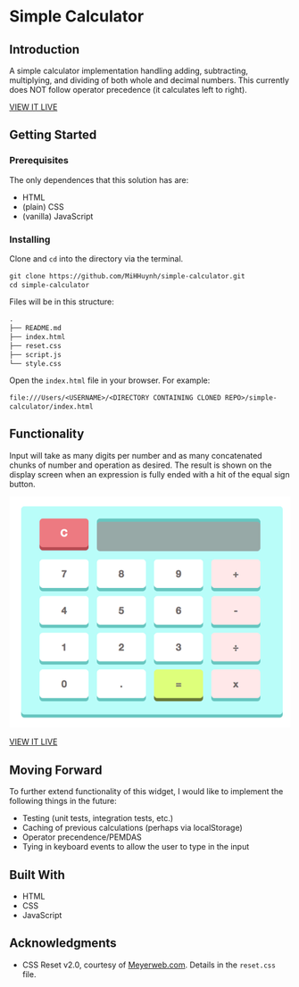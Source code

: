 # Simple Calculator

## Introduction

A simple calculator implementation handling adding, subtracting, multiplying, and dividing of both whole and decimal numbers. This currently does NOT follow operator precedence (it calculates left to right).

[VIEW IT LIVE](https://mihhuynh.github.io/simple-calculator/)

## Getting Started

### Prerequisites

The only dependences that this solution has are:

* HTML
* (plain) CSS
* (vanilla) JavaScript

### Installing

Clone and `cd` into the directory via the terminal.

```
git clone https://github.com/MiHHuynh/simple-calculator.git
cd simple-calculator
```

Files will be in this structure:

```
.
├── README.md
├── index.html
├── reset.css
├── script.js
└── style.css
```

Open the `index.html` file in your browser. For example:

```
file:///Users/<USERNAME>/<DIRECTORY CONTAINING CLONED REPO>/simple-calculator/index.html
```

## Functionality

Input will take as many digits per number and as many concatenated chunks of number and operation as desired. The result is shown on the display screen when an expression is fully ended with a hit of the equal sign button.

![Calculator demo](images/calculator.gif)

[VIEW IT LIVE](https://mihhuynh.github.io/simple-calculator/)

## Moving Forward

To further extend functionality of this widget, I would like to implement the following things in the future:

* Testing (unit tests, integration tests, etc.)
* Caching of previous calculations (perhaps via localStorage)
* Operator precendence/PEMDAS
* Tying in keyboard events to allow the user to type in the input

## Built With

* HTML
* CSS
* JavaScript

## Acknowledgments

* CSS Reset v2.0, courtesy of [Meyerweb.com](http://meyerweb.com/eric/tools/css/reset/). Details in the `reset.css` file.
